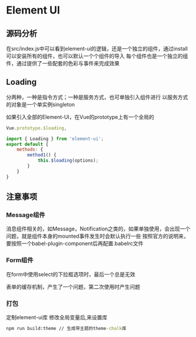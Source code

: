 # Element UI

## 源码分析

在src/index.js中可以看到element-ui的逻辑，还是一个独立的组件，通过install可以安装所有的组件，也可以默认一个个组件的导入
每个组件也是一个独立的组件，通过提供了一些配套的色彩与事件来完成效果

## Loading

分两种，一种是指令方式；一种是服务方式，也可单独引入组件进行
以服务方式的对象是一个单实例singleton

如果引入全部的Element-UI，在Vue的prototype上有一个全局的
```javascript 
Vue.prototype.$loading,

import { Loading } from 'element-ui';
export default {
    methods: {
        method1() {
            this.$loading(options);
        }
    }
}
```

## 注意事项

### Message组件

消息组件相关的，如Message，Notification之类的，如果单独使用，会出现一个问题，就是组件本身的mounted事件发生时会默认执行一些
按照官方的说明来，要按照一个babel-plugin-component后再配置.babelrc文件

### Form组件

在form中使用select的下拉框选项时，最后一个总是无效

表单的缓存机制，产生了一个问题，第二次使用时产生问题


### 打包

定制element-ui库
修改全局变量后,来设置库

```bat
npm run build:theme // 生成带主题的theme-chalk库
```

